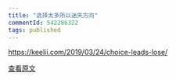 ```yaml
---
title: "选择太多所以迷失方向"
commentId: 542286322
tags: published
---
```


https://keelii.com/2019/03/24/choice-leads-lose/
    
[查看原文](https://keelii.com/2019/03/24/choice-leads-lose/)
    